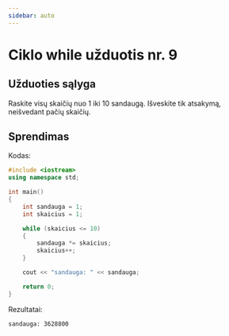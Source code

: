 ```yaml
---
sidebar: auto
---
```


# Ciklo while užduotis nr. 9

## Užduoties sąlyga

Raskite visų skaičių nuo 1 iki 10 sandaugą. Išveskite tik atsakymą, neišvedant pačių skaičių.

## Sprendimas

Kodas:

```cpp
#include <iostream>
using namespace std;

int main()
{
	int sandauga = 1;
	int skaicius = 1;

	while (skaicius <= 10)
	{
		sandauga *= skaicius;
		skaicius++;
	}

	cout << "sandauga: " << sandauga;

	return 0;
}
```

Rezultatai:

```
sandauga: 3628800
```
